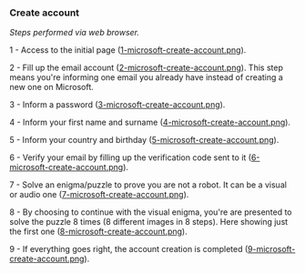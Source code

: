 ### Create account

*Steps performed via web browser.*

1 - Access to the initial page ([1-microsoft-create-account.png](./create/1-microsoft-create-account.png)).

2 - Fill up the email account ([2-microsoft-create-account.png](./create/2-microsoft-create-account.png)). This step means you're informing one email you already have instead of creating a new one on Microsoft.

3 - Inform a password ([3-microsoft-create-account.png](./create/3-microsoft-create-account.png)).

4 - Inform your first name and surname ([4-microsoft-create-account.png](./create/4-microsoft-create-account.png)).

5 -  Inform your country and birthday ([5-microsoft-create-account.png](./create/5-microsoft-create-account.png)).

6 - Verify your email by filling up the verification code sent to it ([6-microsoft-create-account.png](./create/6-microsoft-create-account.png)).

7 - Solve an enigma/puzzle to prove you are not a robot. It can be a visual or audio one ([7-microsoft-create-account.png](./create/7-microsoft-create-account.png)).

8 - By choosing to continue with the visual enigma, you're are presented to solve the puzzle 8 times (8 different images in 8 steps). Here showing just the first one ([8-microsoft-create-account.png](./create/8-microsoft-create-account.png)).

9 - If everything goes right, the account creation is completed ([9-microsoft-create-account.png](./create/9-microsoft-create-account.png)). 